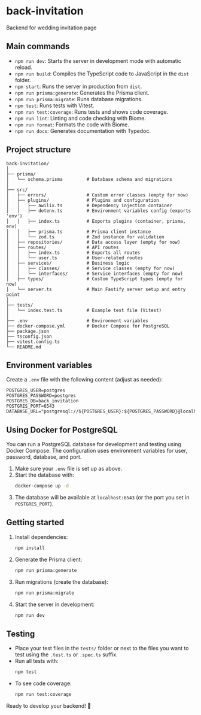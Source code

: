 # back-invitation

Backend for wedding invitation page

## Main commands

- `npm run dev`: Starts the server in development mode with automatic reload.
- `npm run build`: Compiles the TypeScript code to JavaScript in the `dist` folder.
- `npm start`: Runs the server in production from `dist`.
- `npm run prisma:generate`: Generates the Prisma client.
- `npm run prisma:migrate`: Runs database migrations.
- `npm test`: Runs tests with Vitest.
- `npm run test:coverage`: Runs tests and shows code coverage.
- `npm run lint`: Linting and code checking with Biome.
- `npm run format`: Formats the code with Biome.
- `npm run docs`: Generates documentation with Typedoc.

## Project structure

```
back-invitation/
│
├── prisma/
│   └── schema.prisma         # Database schema and migrations
│
├── src/
│   ├── errors/               # Custom error classes (empty for now)
│   ├── plugins/              # Plugins and configuration
│   │   ├── awilix.ts         # Dependency injection container
│   │   ├── dotenv.ts         # Environment variables config (exports 'env')
│   │   ├── index.ts          # Exports plugins (container, prisma, env)
│   │   ├── prisma.ts         # Prisma client instance
│   │   └── zod.ts            # Zod instance for validation
│   ├── repositories/         # Data access layer (empty for now)
│   ├── routes/               # API routes
│   │   ├── index.ts          # Exports all routes
│   │   └── user.ts           # User-related routes
│   ├── services/             # Business logic
│   │   ├── classes/          # Service classes (empty for now)
│   │   └── interfaces/       # Service interfaces (empty for now)
│   ├── types/                # Custom TypeScript types (empty for now)
│   └── server.ts             # Main Fastify server setup and entry point
│
├── tests/
│   └── index.test.ts         # Example test file (Vitest)
│
├── .env                      # Environment variables
├── docker-compose.yml        # Docker Compose for PostgreSQL
├── package.json
├── tsconfig.json
├── vitest.config.ts
└── README.md
```

## Environment variables

Create a `.env` file with the following content (adjust as needed):

```
POSTGRES_USER=postgres
POSTGRES_PASSWORD=postgres
POSTGRES_DB=back_invitation
POSTGRES_PORT=6543
DATABASE_URL="postgresql://${POSTGRES_USER}:${POSTGRES_PASSWORD}@localhost:${POSTGRES_PORT}/${POSTGRES_DB}"
```

## Using Docker for PostgreSQL

You can run a PostgreSQL database for development and testing using Docker Compose. The configuration uses environment variables for user, password, database, and port.

1. Make sure your `.env` file is set up as above.
2. Start the database with:
   ```bash
   docker-compose up -d
   ```
3. The database will be available at `localhost:6543` (or the port you set in `POSTGRES_PORT`).

## Getting started

1. Install dependencies:
   ```bash
   npm install
   ```
2. Generate the Prisma client:
   ```bash
   npm run prisma:generate
   ```
3. Run migrations (create the database):
   ```bash
   npm run prisma:migrate
   ```
4. Start the server in development:
   ```bash
   npm run dev
   ```

## Testing

- Place your test files in the `tests/` folder or next to the files you want to test using the `.test.ts` or `.spec.ts` suffix.
- Run all tests with:
  ```bash
  npm test
  ```
- To see code coverage:
  ```bash
  npm run test:coverage
  ```

Ready to develop your backend! 🚀